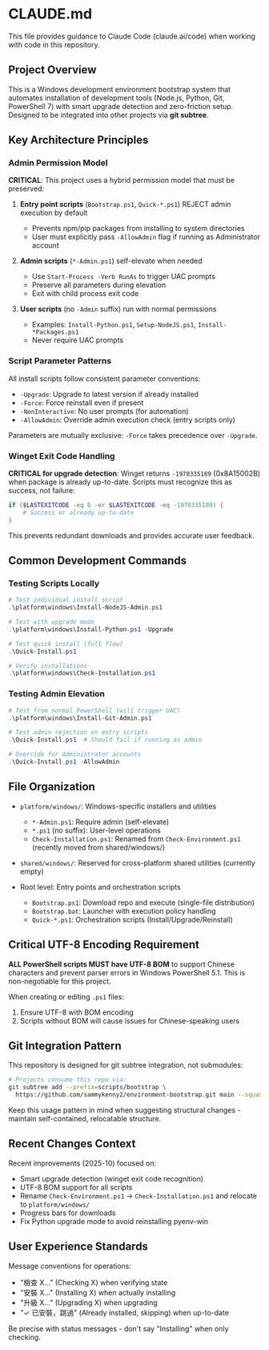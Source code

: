 # CLAUDE.md

This file provides guidance to Claude Code (claude.ai/code) when working with code in this repository.

## Project Overview

This is a Windows development environment bootstrap system that automates installation of development tools (Node.js, Python, Git, PowerShell 7) with smart upgrade detection and zero-friction setup. Designed to be integrated into other projects via **git subtree**.

## Key Architecture Principles

### Admin Permission Model

**CRITICAL**: This project uses a hybrid permission model that must be preserved:

1. **Entry point scripts** (`Bootstrap.ps1`, `Quick-*.ps1`) REJECT admin execution by default
   - Prevents npm/pip packages from installing to system directories
   - User must explicitly pass `-AllowAdmin` flag if running as Administrator account

2. **Admin scripts** (`*-Admin.ps1`) self-elevate when needed
   - Use `Start-Process -Verb RunAs` to trigger UAC prompts
   - Preserve all parameters during elevation
   - Exit with child process exit code

3. **User scripts** (no `-Admin` suffix) run with normal permissions
   - Examples: `Install-Python.ps1`, `Setup-NodeJS.ps1`, `Install-*Packages.ps1`
   - Never require UAC prompts

### Script Parameter Patterns

All install scripts follow consistent parameter conventions:
- `-Upgrade`: Upgrade to latest version if already installed
- `-Force`: Force reinstall even if present
- `-NonInteractive`: No user prompts (for automation)
- `-AllowAdmin`: Override admin execution check (entry scripts only)

Parameters are mutually exclusive: `-Force` takes precedence over `-Upgrade`.

### Winget Exit Code Handling

**CRITICAL for upgrade detection**: Winget returns `-1978335189` (0x8A15002B) when package is already up-to-date. Scripts must recognize this as success, not failure:

```powershell
if ($LASTEXITCODE -eq 0 -or $LASTEXITCODE -eq -1978335189) {
    # Success or already up-to-date
}
```

This prevents redundant downloads and provides accurate user feedback.

## Common Development Commands

### Testing Scripts Locally

```powershell
# Test individual install script
.\platform\windows\Install-NodeJS-Admin.ps1

# Test with upgrade mode
.\platform\windows\Install-Python.ps1 -Upgrade

# Test quick install (full flow)
.\Quick-Install.ps1

# Verify installations
.\platform\windows\Check-Installation.ps1
```

### Testing Admin Elevation

```powershell
# Test from normal PowerShell (will trigger UAC)
.\platform\windows\Install-Git-Admin.ps1

# Test admin rejection on entry scripts
.\Quick-Install.ps1  # Should fail if running as admin

# Override for Administrator accounts
.\Quick-Install.ps1 -AllowAdmin
```

## File Organization

- `platform/windows/`: Windows-specific installers and utilities
  - `*-Admin.ps1`: Require admin (self-elevate)
  - `*.ps1` (no suffix): User-level operations
  - `Check-Installation.ps1`: Renamed from `Check-Environment.ps1` (recently moved from shared/windows/)

- `shared/windows/`: Reserved for cross-platform shared utilities (currently empty)

- Root level: Entry points and orchestration scripts
  - `Bootstrap.ps1`: Download repo and execute (single-file distribution)
  - `Bootstrap.bat`: Launcher with execution policy handling
  - `Quick-*.ps1`: Orchestration scripts (Install/Upgrade/Reinstall)

## Critical UTF-8 Encoding Requirement

**ALL PowerShell scripts MUST have UTF-8 BOM** to support Chinese characters and prevent parser errors in Windows PowerShell 5.1. This is non-negotiable for this project.

When creating or editing `.ps1` files:
1. Ensure UTF-8 with BOM encoding
2. Scripts without BOM will cause issues for Chinese-speaking users

## Git Integration Pattern

This repository is designed for git subtree integration, not submodules:

```bash
# Projects consume this repo via:
git subtree add --prefix=scripts/bootstrap \
  https://github.com/sammykenny2/environment-bootstrap.git main --squash
```

Keep this usage pattern in mind when suggesting structural changes - maintain self-contained, relocatable structure.

## Recent Changes Context

Recent improvements (2025-10) focused on:
- Smart upgrade detection (winget exit code recognition)
- UTF-8 BOM support for all scripts
- Rename `Check-Environment.ps1` → `Check-Installation.ps1` and relocate to `platform/windows/`
- Progress bars for downloads
- Fix Python upgrade mode to avoid reinstalling pyenv-win

## User Experience Standards

Message conventions for operations:
- "檢查 X..." (Checking X) when verifying state
- "安裝 X..." (Installing X) when actually installing
- "升級 X..." (Upgrading X) when upgrading
- "✓ 已安裝，跳過" (Already installed, skipping) when up-to-date

Be precise with status messages - don't say "Installing" when only checking.
